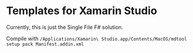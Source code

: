 # Templates for Xamarin Studio

Currently, this is just the Single File F# solution.

Compile with `/Applications/Xamarin\ Studio.app/Contents/MacOS/mdtool setup pack Manifest.addin.xml`

